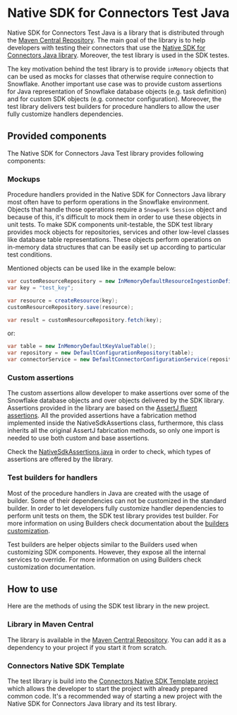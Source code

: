 # Native SDK for Connectors Test Java

Native SDK for Connectors Test Java is a library that is distributed through the [Maven Central Repository][SDK Test in Maven Central].
The main goal of the library is to help developers with testing their connectors that use the [Native SDK for Connectors
Java library][Native SDK for Connectors Java path]. Moreover, the test library is used in the SDK testes.

The key motivation behind the test library is to provide `inMemory` objects that can be used as mocks for classes that 
otherwise require connection to Snowflake. Another important use case was to provide custom assertions for Java 
representation of Snowflake database objects (e.g. task definition) and for custom SDK objects (e.g. connector 
configuration). Moreover, the test library delivers test builders for procedure handlers to allow the user fully 
customize handlers dependencies.

## Provided components

The Native SDK for Connectors Java Test library provides following components:

### Mockups

Procedure handlers provided in the Native SDK for Connectors Java library most often have to perform operations in the 
Snowflake environment. Objects that handle those operations require a `Snowpark Session` object and because of this, it's
difficult to mock them in order to use these objects in unit tests. To make SDK components unit-testable, the SDK test 
library provides mock objects for repositories, services and other low-level classes like database table representations. 
These objects perform operations on in-memory data structures that can be easily set up according to particular test 
conditions.

Mentioned objects can be used like in the example below:

```java
var customResourceRepository = new InMemoryDefaultResourceIngestionDefinitionRepository();
var key = "test_key";

var resource = createResource(key);
customResourceRepository.save(resource);

var result = customResourceRepository.fetch(key);
```

or:

```java
var table = new InMemoryDefaultKeyValueTable();
var repository = new DefaultConfigurationRepository(table);
var connectorService = new DefaultConnectorConfigurationService(repository);
```

### Custom assertions

The custom assertions allow developer to make assertions over some of the Snowflake database objects and over objects 
delivered by the SDK library. Assertions provided in the library are based on the [AssertJ fluent assertions][AssertJ fluent assertions doc]. 
All the provided assertions have a fabrication method implemented inside the NativeSdkAssertions class, furthermore, 
this class inherits all the original AssertJ fabrication methods, so only one import is needed to use both custom and 
base assertions.

Check the [NativeSdkAssertions.java][NativeSdkAssertions.java path] in order to check, which types of assertions are 
offered by the library.

### Test builders for handlers

Most of the procedure handlers in Java are created with the usage of builder. Some of their dependencies can not be customized
in the standard builder. In order to let developers fully customize handler dependencies to perform unit tests on them, 
the SDK test library provides test builder. For more information on using Builders check documentation about the 
[builders customization][Builders customization docs].

Test builders are helper objects similar to the Builders used when customizing SDK components. However, they expose all 
the internal services to override. For more information on using Builders check customization documentation.

## How to use

Here are the methods of using the SDK test library in the new project.

### Library in Maven Central

The library is available in the [Maven Central Repository][SDK Test in Maven Central]. You can add it as a dependency to 
your project if you start it from scratch.

### Connectors Native SDK Template

The test library is build into the [Connectors Native SDK Template project][Connectors Native SDK Template path] which 
allows the developer to start the project with already prepared common code. It's a recommended way of starting a new 
project with the Native SDK for Connectors Java library and its test library.


[SDK Test in Maven Central]: https://central.sonatype.com/artifact/com.snowflake/connectors-native-sdk-test
[AssertJ fluent assertions doc]: https://assertj.github.io/doc/
[Builders customization docs]: https://docs.snowflake.com/en/developer-guide/native-apps/connector-sdk/using/sproc_and_handlers_customization

[Native SDK for Connectors Java path]: ../connectors-native-sdk-java
[NativeSdkAssertions.java path]: src/main/java/com/snowflake/connectors/common/assertions/NativeSdkAssertions.java
[Connectors Native SDK Template path]: ../templates/connectors-native-sdk-template
